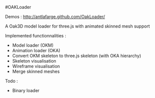 #OAKLoader

Demos : http://antlafarge.github.com/OakLoader/  

A Oak3D model loader for three.js with animated skinned mesh support  

Implemented functionnalities :  
- Model loader (OKM)
- Animation loader (OKA)
- Convert OKM skeleton to three.js skeleton (with OKA hierarchy)
- Skeleton visualisation
- Wireframe visualisation
- Merge skinned meshes

Todo :  
- Binary loader
